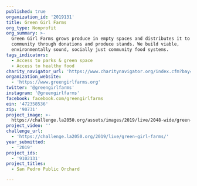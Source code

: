 ```yaml
---
published: true
organization_id: '2019131'
title: Green Girl Farms
org_type: Nonprofit
org_summary: >-
  Green Girl Farms grows produce in empty spaces and distributes it to the
  community through donations and produce stands. We build viable,
  environmentally sound, socially just community food systems.
tags_indicators:
  - Access to parks & green space
  - Access to healthy food
charity_navigator_url: 'https://www.charitynavigator.org/index.cfm?bay=search.profile&ein=472358536'
organization_website:
  - 'https://www.greengirlfarms.org'
twitter: '@greengirlfarms'
instagram: '@greengirlfarms'
facebook: facebook.com/greengirlfarms
ein: '472358536'
zip: '90731'
project_image: >-
  https://challenge.la2050.org/assets/images/2019/live/2048-wide/green-girl-farms.jpg
project_video: ''
challenge_url:
  - 'https://challenge.la2050.org/2019/live/green-girl-farms/'
year_submitted:
  - '2019'
project_ids:
  - '9102131'
project_titles:
  - San Pedro Public Orchard

---
```

